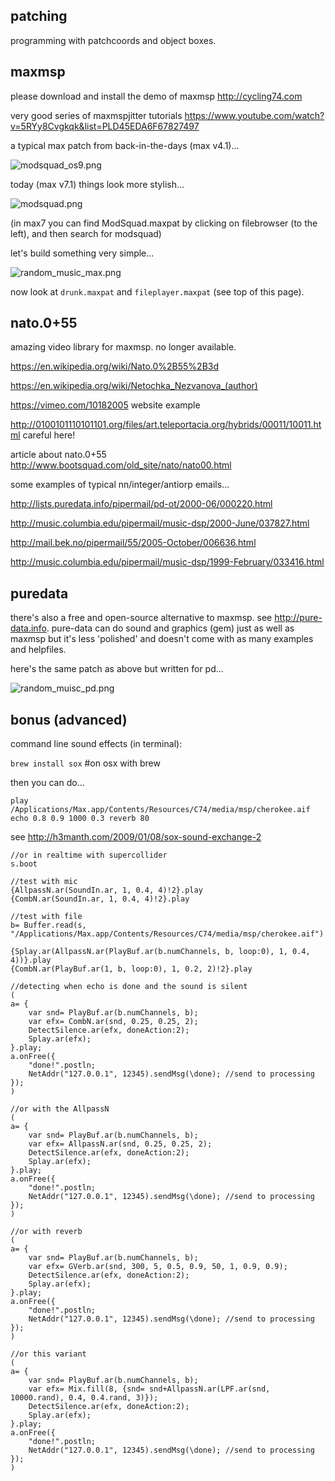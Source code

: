 patching
--

programming with patchcoords and object boxes.

maxmsp
--

please download and install the demo of maxmsp <http://cycling74.com>

very good series of maxmspjitter tutorials <https://www.youtube.com/watch?v=5RYy8Cvgkqk&list=PLD45EDA6F67827497>

a typical max patch from back-in-the-days (max v4.1)...

![modsquad_os9.png](modsquad_os9.png?raw=true "modsquad_os9.png")

today (max v7.1) things look more stylish...

![modsquad.png](modsquad.png?raw=true "modsquad.png")

(in max7 you can find ModSquad.maxpat by clicking on filebrowser (to the left), and then search for modsquad)

let's build something very simple...

![random_music_max.png](random_music_max.png?raw=true "random_music_max.png")

now look at `drunk.maxpat` and `fileplayer.maxpat` (see top of this page).

nato.0+55
--

amazing video library for maxmsp. no longer available.

<https://en.wikipedia.org/wiki/Nato.0%2B55%2B3d>

<https://en.wikipedia.org/wiki/Netochka_Nezvanova_(author)>

<https://vimeo.com/10182005> website example

<http://0100101110101101.org/files/art.teleportacia.org/hybrids/00011/10011.html> careful here!

article about nato.0+55 <http://www.bootsquad.com/old_site/nato/nato00.html>

some examples of typical nn/integer/antiorp emails...

<http://lists.puredata.info/pipermail/pd-ot/2000-06/000220.html>

<http://music.columbia.edu/pipermail/music-dsp/2000-June/037827.html>

<http://mail.bek.no/pipermail/55/2005-October/006636.html>

<http://music.columbia.edu/pipermail/music-dsp/1999-February/033416.html>

puredata
--

there's also a free and open-source alternative to maxmsp. see <http://pure-data.info>. pure-data can do sound and graphics (gem) just as well as maxmsp but it's less 'polished' and doesn't come with as many examples and helpfiles.

here's the same patch as above but written for pd...

![random_muisc_pd.png](random_muisc_pd.png?raw=true "random_muisc_pd.png")

bonus (advanced)
--

command line sound effects (in terminal):

`brew install sox` #on osx with brew

then you can do...

`play /Applications/Max.app/Contents/Resources/C74/media/msp/cherokee.aif echo 0.8 0.9 1000 0.3 reverb 80`

see <http://h3manth.com/2009/01/08/sox-sound-exchange-2>

```supercollider
//or in realtime with supercollider
s.boot

//test with mic
{AllpassN.ar(SoundIn.ar, 1, 0.4, 4)!2}.play
{CombN.ar(SoundIn.ar, 1, 0.4, 4)!2}.play

//test with file
b= Buffer.read(s, "/Applications/Max.app/Contents/Resources/C74/media/msp/cherokee.aif")

{Splay.ar(AllpassN.ar(PlayBuf.ar(b.numChannels, b, loop:0), 1, 0.4, 4))}.play
{CombN.ar(PlayBuf.ar(1, b, loop:0), 1, 0.2, 2)!2}.play

//detecting when echo is done and the sound is silent
(
a= {
    var snd= PlayBuf.ar(b.numChannels, b);
    var efx= CombN.ar(snd, 0.25, 0.25, 2);
    DetectSilence.ar(efx, doneAction:2);
    Splay.ar(efx);
}.play;
a.onFree({
    "done!".postln;
    NetAddr("127.0.0.1", 12345).sendMsg(\done); //send to processing
});
)

//or with the AllpassN
(
a= {
    var snd= PlayBuf.ar(b.numChannels, b);
    var efx= AllpassN.ar(snd, 0.25, 0.25, 2);
    DetectSilence.ar(efx, doneAction:2);
    Splay.ar(efx);
}.play;
a.onFree({
    "done!".postln;
    NetAddr("127.0.0.1", 12345).sendMsg(\done); //send to processing
});
)

//or with reverb
(
a= {
    var snd= PlayBuf.ar(b.numChannels, b);
    var efx= GVerb.ar(snd, 300, 5, 0.5, 0.9, 50, 1, 0.9, 0.9);
    DetectSilence.ar(efx, doneAction:2);
    Splay.ar(efx);
}.play;
a.onFree({
    "done!".postln;
    NetAddr("127.0.0.1", 12345).sendMsg(\done); //send to processing
});
)

//or this variant
(
a= {
    var snd= PlayBuf.ar(b.numChannels, b);
    var efx= Mix.fill(8, {snd= snd+AllpassN.ar(LPF.ar(snd, 10000.rand), 0.4, 0.4.rand, 3)});
    DetectSilence.ar(efx, doneAction:2);
    Splay.ar(efx);
}.play;
a.onFree({
    "done!".postln;
    NetAddr("127.0.0.1", 12345).sendMsg(\done); //send to processing
});
)
```
